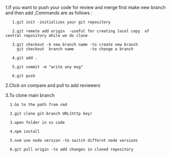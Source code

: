 1.If you want to push your code for review and merge first make new branch and then add ,Commands are as follows :

       1.git init -initializes your git repository

       2.git remote add origin  -useful for creating locol copy  of central repository while we do clone        

       3.git checkout -b new branch name -to create new branch
         git checkout  branch name       -to change a branch

       4.git add .

       5.git commit -m "write any msg"

       6.git push 
   
2.Click on compare and pull to add reviewers 

3.To clone main branch 

      1.Go to the path from cmd 
   
      2.git clone git-branch URL(http key)
   
      3.open folder in vs code 
   
      4.npm install
   
      5.nvm use node version -to switch differnt node versions
   
      6.git pull origin -to add changes in cloned repository


